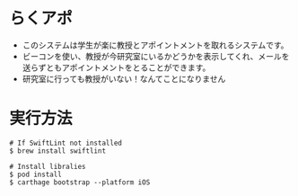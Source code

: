 # らくアポ
* このシステムは学生が楽に教授とアポイントメントを取れるシステムです。　　　　　　
* ビーコンを使い、教授が今研究室にいるかどうかを表示してくれ、メールを送らずともアポイントメントをとることができます。　　　　　　　　　
* 研究室に行っても教授がいない！なんてことになりません　　


# 実行方法

```terminal
# If SwiftLint not installed
$ brew install swiftlint

# Install libralies
$ pod install
$ carthage bootstrap --platform iOS
```

